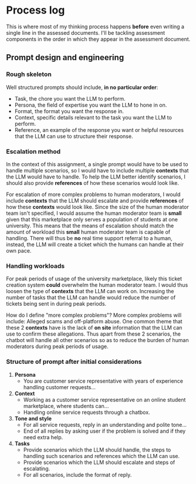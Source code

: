 # Process log
This is where most of my thinking process happens **before** even writing a single line in the assessed documents. I'll be tackling assessment components in the order in which they appear in the assessment document.

## Prompt design and engineering

### Rough skeleton
Well structured prompts should include, **in no particular order**:
- Task, the chore you want the LLM to perform.
- Persona, the field of expertise you want the LLM to hone in on.
- Format, the format you want the response in.
- Context, specific details relevant to the task you want the LLM to perform.
- Reference, an example of the response you want or helpful resources that the LLM can use to structure their response.

### Escalation method
In the context of this assignment, a single prompt would have to be used to handle multiple scenarios, so I would have to include multiple **contexts** that the LLM would have to handle. To help the LLM better identify scenarios, I should also provide **references** of how these scenarios would look like.

For escalation of more complex problems to human moderators, I would include **contexts** that the LLM should escalate and provide **references** of how these **contexts** would look like. Since the size of the human moderator team isn't specified, I would assume the human moderator team is **small** given that this marketplace only serves a population of students at one university. This means that the means of escalation should match the amount of workload this **small** human moderator team is capable of handling. There will thus be **no** real time support referral to a human, instead, the LLM will create a ticket which the humans can handle at their own pace.

### Handling workloads
For peak periods of usage of the university marketplace, likely this ticket creation system **could** overwhelm the human moderator team. I would thus loosen the type of **contexts** that the LLM can work on. Increasing the number of tasks that the LLM can handle would reduce the number of tickets being sent in during peak periods.

How do I define "more complex problems"? More complex problems will include: Alleged scams and off-platform abuse. One common theme that these 2 **contexts** have is the lack of **on site** information that the LLM can use to confirm these allegations. Thus apart from these 2 scenarios, the chatbot will handle all other scenarios so as to reduce the burden of human moderators during peak periods of usage.

### Structure of prompt after initial considerations
1) **Persona**
    - You are customer service representative with years of experience handling customer requests...
2) **Context**
    - Working as a customer service representative on an online student marketplace, where students can...
    - Handling online service requests through a chatbox.
3) **Tone and style**
    - For all service requests, reply in an understanding and polite tone...
    - End of all replies by asking user if the problem is solved and if they need extra help.
4) **Tasks**
    - Provide scenarios which the LLM should handle, the steps to handling such scenarios and references which the LLM can use.
    - Provide scenarios which the LLM should escalate and steps of escalating.
    - For all scenarios, include the format of reply.
